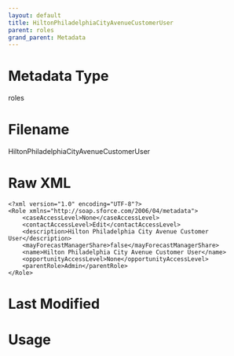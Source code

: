 ```yaml
---
layout: default
title: HiltonPhiladelphiaCityAvenueCustomerUser
parent: roles
grand_parent: Metadata
---
```

# Metadata Type
roles


# Filename 
HiltonPhiladelphiaCityAvenueCustomerUser


# Raw XML
```
<?xml version="1.0" encoding="UTF-8"?>
<Role xmlns="http://soap.sforce.com/2006/04/metadata">
    <caseAccessLevel>None</caseAccessLevel>
    <contactAccessLevel>Edit</contactAccessLevel>
    <description>Hilton Philadelphia City Avenue Customer User</description>
    <mayForecastManagerShare>false</mayForecastManagerShare>
    <name>Hilton Philadelphia City Avenue Customer User</name>
    <opportunityAccessLevel>None</opportunityAccessLevel>
    <parentRole>Admin</parentRole>
</Role>
```


# Last Modified


# Usage
